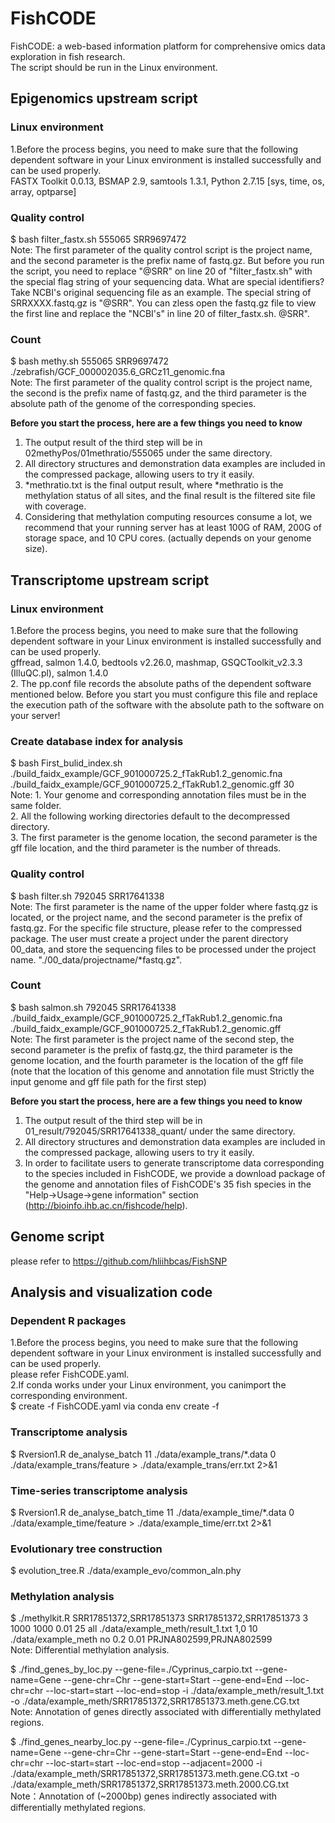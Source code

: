# FishCODE
FishCODE: a web-based information platform for comprehensive omics data exploration in fish research.  
The script should be run in the Linux environment.  

## Epigenomics upstream script  
### Linux environment  
1.Before the process begins, you need to make sure that the following dependent software in your Linux environment is installed successfully and can be used properly.    
FASTX Toolkit 0.0.13, BSMAP 2.9, samtools 1.3.1, Python 2.7.15 [sys, time, os, array, optparse]  

### Quality control
$ bash filter_fastx.sh 555065 SRR9697472  
Note: The first parameter of the quality control script is the project name, and the second parameter is the prefix name of fastq.gz. But before you run the script, you need to replace "@SRR" on line 20 of "filter_fastx.sh" with the special flag string of your sequencing data. What are special identifiers? Take NCBI's original sequencing file as an example. The special string of SRRXXXX.fastq.gz is "@SRR". You can zless open the fastq.gz file to view the first line and replace the "NCBI's" in line 20 of filter_fastx.sh. @SRR".  

### Count
$ bash methy.sh 555065 SRR9697472 ./zebrafish/GCF_000002035.6_GRCz11_genomic.fna  
Note: The first parameter of the quality control script is the project name, the second is the prefix name of fastq.gz, and the third parameter is the absolute path of the genome of the corresponding species.  

**Before you start the process, here are a few things you need to know**  
1. The output result of the third step will be in 02methyPos/01methratio/555065 under the same directory.  
2. All directory structures and demonstration data examples are included in the compressed package, allowing users to try it easily.  
3. *methratio.txt is the final output result, where *methratio is the methylation status of all sites, and the final result is the filtered site file with coverage.  
4. Considering that methylation computing resources consume a lot, we recommend that your running server has at least 100G of RAM, 200G of storage space, and 10 CPU cores. (actually depends on your genome size).  

## Transcriptome upstream script
### Linux environment  
1.Before the process begins, you need to make sure that the following dependent software in your Linux environment is installed successfully and can be used properly.    
gffread, salmon 1.4.0, bedtools v2.26.0, mashmap, GSQCToolkit_v2.3.3 (IlluQC.pl), salmon 1.4.0  
2. The pp.conf file records the absolute paths of the dependent software mentioned below. Before you start you must configure this file and replace the execution path of the software with the absolute path to the software on your server!  

### Create database index for analysis
$ bash First_bulid_index.sh ./build_faidx_example/GCF_901000725.2_fTakRub1.2_genomic.fna ./build_faidx_example/GCF_901000725.2_fTakRub1.2_genomic.gff 30  
Note: 1. Your genome and corresponding annotation files must be in the same folder.   
2. All the following working directories default to the decompressed directory.  
3. The first parameter is the genome location, the second parameter is the gff file location, and the third parameter is the number of threads.  

### Quality control
$ bash filter.sh 792045 SRR17641338  
Note: The first parameter is the name of the upper folder where fastq.gz is located, or the project name, and the second parameter is the prefix of fastq.gz. For the specific file structure, please refer to the compressed package. The user must create a project under the parent directory 00_data, and store the sequencing files to be processed under the project name. "./00_data/projectname/*fastq.gz".  

### Count
$ bash salmon.sh 792045 SRR17641338 ./build_faidx_example/GCF_901000725.2_fTakRub1.2_genomic.fna ./build_faidx_example/GCF_901000725.2_fTakRub1.2_genomic.gff  
Note: The first parameter is the project name of the second step, the second parameter is the prefix of fastq.gz, the third parameter is the genome location, and the fourth parameter is the location of the gff file (note that the location of this genome and annotation file must Strictly the input genome and gff file path for the first step)  

**Before you start the process, here are a few things you need to know**  
1. The output result of the third step will be in 01_result/792045/SRR17641338_quant/ under the same directory.  
2. All directory structures and demonstration data examples are included in the compressed package, allowing users to try it easily.  
3. In order to facilitate users to generate transcriptome data corresponding to the species included in FishCODE, we provide a download package of the genome and annotation files of FishCODE's 35 fish species in the "Help->Usage->gene information" section (http://bioinfo.ihb.ac.cn/fishcode/help).  

## Genome script  
please refer to https://github.com/hliihbcas/FishSNP

## Analysis and visualization code
### Dependent R packages
1.Before the process begins, you need to make sure that the following dependent software in your Linux environment is installed successfully and can be used properly.    
please refer FishCODE.yaml.  
2.If conda works under your Linux environment, you canimport the corresponding environment.  
$ create -f FishCODE.yaml via conda env create -f  

### Transcriptome analysis
$ Rversion1.R de_analyse_batch 11 ./data/example_trans/*.data 0 ./data/example_trans/feature > ./data/example_trans/err.txt 2>&1  

### Time-series transcriptome analysis
$ Rversion1.R de_analyse_batch_time 11 ./data/example_time/*.data 0 ./data/example_time/feature > ./data/example_time/err.txt 2>&1  

### Evolutionary tree construction  
$ evolution_tree.R ./data/example_evo/common_aln.phy

### Methylation analysis  
$ ./methylkit.R SRR17851372,SRR17851373 SRR17851372,SRR17851373 3 1000 1000 0.01 25 all ./data/example_meth/result_1.txt 1,0 10 ./data/example_meth no 0.2 0.01 PRJNA802599,PRJNA802599  
Note: Differential methylation analysis.  

$ ./find_genes_by_loc.py --gene-file=./Cyprinus_carpio.txt --gene-name=Gene --gene-chr=Chr --gene-start=Start --gene-end=End --loc-chr=chr --loc-start=start --loc-end=stop -i ./data/example_meth/result_1.txt -o ./data/example_meth/SRR17851372,SRR17851373.meth.gene.CG.txt  
Note: Annotation of genes directly associated with differentially methylated regions.  

$ ./find_genes_nearby_loc.py --gene-file=./Cyprinus_carpio.txt --gene-name=Gene --gene-chr=Chr --gene-start=Start --gene-end=End --loc-chr=chr --loc-start=start --loc-end=stop  --adjacent=2000 -i ./data/example_meth/SRR17851372,SRR17851373.meth.gene.CG.txt -o ./data/example_meth/SRR17851372,SRR17851373.meth.2000.CG.txt  
Note：Annotation of (~2000bp) genes indirectly associated with differentially methylated regions.  
